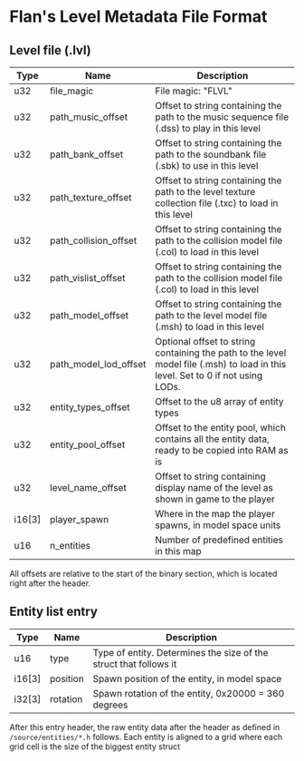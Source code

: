 # Flan's Level Metadata File Format

## Level file (.lvl)
| Type            | Name              | Description                                                                                  |
| --------------- | ----------------- | -------------------------------------------------------------------------------------------- |
| u32 | file_magic            | File magic: "FLVL"                                                                           |
| u32 | path_music_offset     | Offset to string containing the path to the music sequence file (.dss) to play in this level |
| u32 | path_bank_offset      | Offset to string containing the path to the soundbank file (.sbk) to use in this level       |
| u32 | path_texture_offset   | Offset to string containing the path to the level texture collection file (.txc) to load in this level    |
| u32 | path_collision_offset | Offset to string containing the path to the collision model file (.col) to load in this level    |
| u32 | path_vislist_offset   | Offset to string containing the path to the collision model file (.col) to load in this level    |
| u32 | path_model_offset     | Offset to string containing the path to the level model file (.msh) to load in this level    |
| u32 | path_model_lod_offset | Optional offset to string containing the path to the level model file (.msh) to load in this level. Set to 0 if not using LODs. |
| u32 | entity_types_offset | Offset to the u8 array of entity types  |
| u32 | entity_pool_offset | Offset to the entity pool, which contains all the entity data, ready to be copied into RAM as is | 
| u32 | level_name_offset     | Offset to string containing display name of the level as shown in game to the player         |
| i16[3] | player_spawn       | Where in the map the player spawns, in model space units                                     |
| u16 | n_entities            | Number of predefined entities in this map                                                    |

All offsets are relative to the start of the binary section, which is located right after the header.

## Entity list entry
| Type   | Name     | Description                                                       |
| ------ | -------- | ----------------------------------------------------------------- |
| u16    | type     | Type of entity. Determines the size of the struct that follows it |
| i16[3] | position | Spawn position of the entity, in model space                      |
| i32[3] | rotation | Spawn rotation of the entity, 0x20000 = 360 degrees               |

After this entry header, the raw entity data after the header as defined in `/source/entities/*.h` follows. Each entity is aligned to a grid where each grid cell is the size of the biggest entity struct